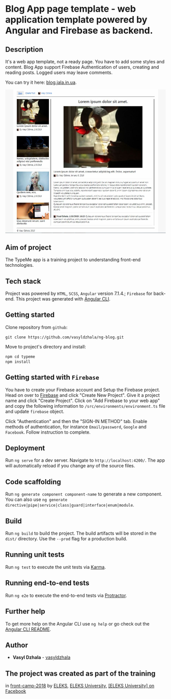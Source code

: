 # Blog App page template - web application template powered by Angular and Firebase as backend.

## Description

It's a web app template, not a ready page. You have to add some styles and content. 
Blog App support Firebase Authentication of users, creating and reading posts.
Logged users may leave comments.  
 
You can try it here: [blog.jala.in.ua](https://blog.jala.in.ua).

![screenshot](https://github.com/vasyldzhala/ng-blog/blob/master/blog_screen.JPG)

## Aim of project

The TypeMe app is a training project to understanding front-end technologies. 

## Tech stack

Project was powered by `HTML`, `SCSS`, `Angular` version 7.1.4.; `Firebase` for back-end. 
This project was generated with [Angular CLI](https://github.com/angular/angular-cli). 

## Getting started

Clone repository from `github`:

```
git clone https://github.com/vasyldzhala/ng-blog.git
```

Move to project's directory and install:

```
npm cd typeme
npm install
```

## Getting started with `Firebase`

You have to create your Firebase account and Setup the Firebase project.
Head on over to [Firebase](https://console.firebase.google.com/) and click 
"Create New Project". Give it a project name and click "Create Project".
Click on "Add Firebase to your web app" and copy the following information 
to `/src/environments/environment.ts` file and update `firebase` object. 

Click "Authentication" and then the "SIGN-IN METHOD" tab. 
Enable methods of authentication, for instance `Email/password`, `Google` and `Facebook`. 
Follow instruction to complete.

## Deployment

Run `ng serve` for a dev server. Navigate to `http://localhost:4200/`. The app will automatically reload if you change any of the source files.

## Code scaffolding

Run `ng generate component component-name` to generate a new component. You can also use `ng generate directive|pipe|service|class|guard|interface|enum|module`.

## Build

Run `ng build` to build the project. The build artifacts will be stored in the `dist/` directory. Use the `--prod` flag for a production build.

## Running unit tests

Run `ng test` to execute the unit tests via [Karma](https://karma-runner.github.io).

## Running end-to-end tests

Run `ng e2e` to execute the end-to-end tests via [Protractor](http://www.protractortest.org/).

## Further help

To get more help on the Angular CLI use `ng help` or go check out the [Angular CLI README](https://github.com/angular/angular-cli/blob/master/README.md).

## Author

* **Vasyl Dzhala** - [vasyldzhala](https://github.com/vasyldzhala)

## The project was created as part of the training 

in [front-camp-2018](https://github.com/front-camp-2018)
by [ELEKS](https://eleks.com/), [ELEKS University](https://careers.eleks.com/university/), 
[[ELEKS University] on Facebook](https://www.facebook.com/eleksuniversity/)
